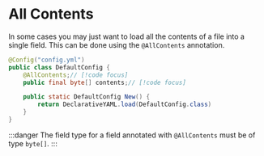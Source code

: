 # All Contents
In some cases you may just want to load all the contents of a file into a single field.
This can be done using the `@AllContents` annotation.
```java
@Config("config.yml")
public class DefaultConfig {
    @AllContents;// [!code focus]
    public final byte[] contents;// [!code focus]

    public static DefaultConfig New() {
        return DeclarativeYAML.load(DefaultConfig.class)
    }
}
```

:::danger
The field type for a field annotated with `@AllContents` must be of type `byte[]`.
:::